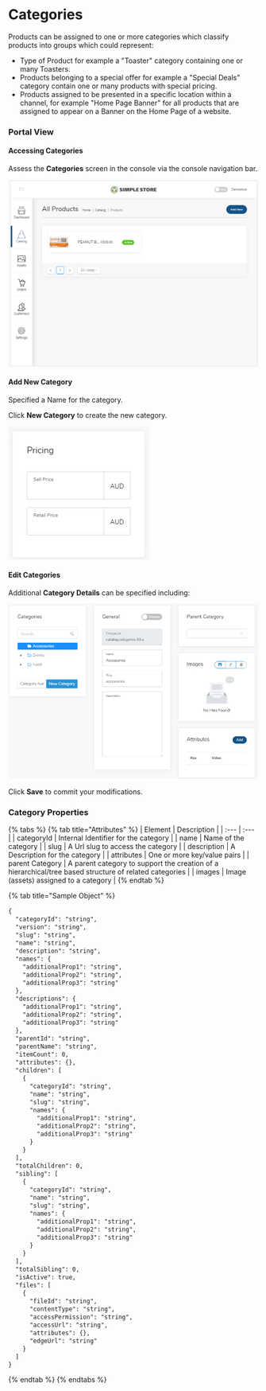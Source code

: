 # Categories

Products can be assigned to one or more categories which classify products into groups which could represent:

* Type of Product for example a "Toaster" category containing one or many Toasters.
* Products belonging to a special offer for example a "Special Deals" category contain one or many products with special pricing.
* Products assigned to be presented in a specific location within a channel, for example "Home Page Banner" for all products that are assigned to appear on a Banner on the Home Page of a website.

### Portal View

#### Accessing Categories 

Assess the **Categories** screen in the console via the console navigation bar.

![](../.gitbook/assets/image%20%2814%29.png)

#### Add New Category

Specified a Name for the category.

Click **New Category** to create the new category.

![](../.gitbook/assets/image%20%2825%29.png)

#### Edit Categories

Additional **Category Details** can be specified including:

![](../.gitbook/assets/image%20%282%29.png)

Click **Save** to commit your modifications.

### Category Properties

{% tabs %}
{% tab title="Attributes" %}
| Element | Description |
| :--- | :--- |
| categoryId | Internal Identifier for the category |
| name | Name of the category |
| slug | A Url slug to access the category |
| description | A Description for the category |
| attributes | One or more key/value pairs |
| parent Category | A parent category to support the creation of a hierarchical/tree based structure of related categories |
| images | Image \(assets\) assigned to a category |
{% endtab %}

{% tab title="Sample Object" %}
```text
{
  "categoryId": "string",
  "version": "string",
  "slug": "string",
  "name": "string",
  "description": "string",
  "names": {
    "additionalProp1": "string",
    "additionalProp2": "string",
    "additionalProp3": "string"
  },
  "descriptions": {
    "additionalProp1": "string",
    "additionalProp2": "string",
    "additionalProp3": "string"
  },
  "parentId": "string",
  "parentName": "string",
  "itemCount": 0,
  "attributes": {},
  "children": [
    {
      "categoryId": "string",
      "name": "string",
      "slug": "string",
      "names": {
        "additionalProp1": "string",
        "additionalProp2": "string",
        "additionalProp3": "string"
      }
    }
  ],
  "totalChildren": 0,
  "sibling": [
    {
      "categoryId": "string",
      "name": "string",
      "slug": "string",
      "names": {
        "additionalProp1": "string",
        "additionalProp2": "string",
        "additionalProp3": "string"
      }
    }
  ],
  "totalSibling": 0,
  "isActive": true,
  "files": [
    {
      "fileId": "string",
      "contentType": "string",
      "accessPermission": "string",
      "accessUrl": "string",
      "attributes": {},
      "edgeUrl": "string"
    }
  ]
}
```
{% endtab %}
{% endtabs %}

